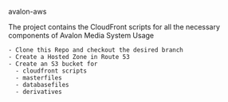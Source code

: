 avalon-aws

The project contains the CloudFront scripts for all the necessary components of Avalon Media System
Usage

    - Clone this Repo and checkout the desired branch
    - Create a Hosted Zone in Route 53
    - Create an S3 bucket for 
      - cloudfront scripts
      - masterfiles
      - databasefiles
      - derivatives
